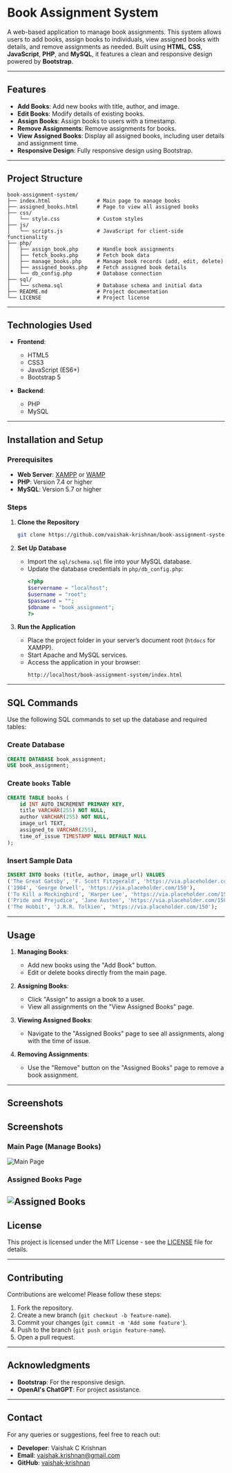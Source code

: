 
# Book Assignment System

A web-based application to manage book assignments. This system allows users to add books, assign books to individuals, view assigned books with details, and remove assignments as needed. Built using **HTML**, **CSS**, **JavaScript**, **PHP**, and **MySQL**, it features a clean and responsive design powered by **Bootstrap**.

---

## Features

- **Add Books**: Add new books with title, author, and image.
- **Edit Books**: Modify details of existing books.
- **Assign Books**: Assign books to users with a timestamp.
- **Remove Assignments**: Remove assignments for books.
- **View Assigned Books**: Display all assigned books, including user details and assignment time.
- **Responsive Design**: Fully responsive design using Bootstrap.

---

## Project Structure

```
book-assignment-system/
├── index.html               # Main page to manage books
├── assigned_books.html      # Page to view all assigned books
├── css/
│   └── style.css            # Custom styles
├── js/
│   └── scripts.js           # JavaScript for client-side functionality
├── php/
│   ├── assign_book.php      # Handle book assignments
│   ├── fetch_books.php      # Fetch book data
│   ├── manage_books.php     # Manage book records (add, edit, delete)
│   ├── assigned_books.php   # Fetch assigned book details
│   └── db_config.php        # Database connection
├── sql/
│   └── schema.sql           # Database schema and initial data
├── README.md                # Project documentation
└── LICENSE                  # Project license
```

---

## Technologies Used

- **Frontend**:
  - HTML5
  - CSS3
  - JavaScript (ES6+)
  - Bootstrap 5

- **Backend**:
  - PHP
  - MySQL

---

## Installation and Setup

### Prerequisites

- **Web Server**: [XAMPP](https://www.apachefriends.org/index.html) or [WAMP](https://www.wampserver.com/)
- **PHP**: Version 7.4 or higher
- **MySQL**: Version 5.7 or higher

### Steps

1. **Clone the Repository**
   ```bash
   git clone https://github.com/vaishak-krishnan/book-assignment-system.git
   ```

2. **Set Up Database**
   - Import the `sql/schema.sql` file into your MySQL database.
   - Update the database credentials in `php/db_config.php`:
     ```php
     <?php
     $servername = "localhost";
     $username = "root";
     $password = "";
     $dbname = "book_assignment";
     ?>
     ```

3. **Run the Application**
   - Place the project folder in your server’s document root (`htdocs` for XAMPP).
   - Start Apache and MySQL services.
   - Access the application in your browser:
     ```
     http://localhost/book-assignment-system/index.html
     ```

---

## SQL Commands

Use the following SQL commands to set up the database and required tables:

### Create Database
```sql
CREATE DATABASE book_assignment;
USE book_assignment;
```

### Create `books` Table
```sql
CREATE TABLE books (
    id INT AUTO_INCREMENT PRIMARY KEY,
    title VARCHAR(255) NOT NULL,
    author VARCHAR(255) NOT NULL,
    image_url TEXT,
    assigned_to VARCHAR(255),
    time_of_issue TIMESTAMP NULL DEFAULT NULL
);
```

### Insert Sample Data
```sql
INSERT INTO books (title, author, image_url) VALUES
('The Great Gatsby', 'F. Scott Fitzgerald', 'https://via.placeholder.com/150'),
('1984', 'George Orwell', 'https://via.placeholder.com/150'),
('To Kill a Mockingbird', 'Harper Lee', 'https://via.placeholder.com/150'),
('Pride and Prejudice', 'Jane Austen', 'https://via.placeholder.com/150'),
('The Hobbit', 'J.R.R. Tolkien', 'https://via.placeholder.com/150');
```

---

## Usage

1. **Managing Books**:
   - Add new books using the "Add Book" button.
   - Edit or delete books directly from the main page.

2. **Assigning Books**:
   - Click "Assign" to assign a book to a user.
   - View all assignments on the "View Assigned Books" page.

3. **Viewing Assigned Books**:
   - Navigate to the "Assigned Books" page to see all assignments, along with the time of issue.

4. **Removing Assignments**:
   - Use the "Remove" button on the "Assigned Books" page to remove a book assignment.

---

## Screenshots

## Screenshots

### Main Page (Manage Books)
![Main Page](screenshots/main_page.jpg)

### Assigned Books Page
![Assigned Books](screenshots/assigned_books.jpg)
---

## License

This project is licensed under the MIT License - see the [LICENSE](LICENSE) file for details.

---

## Contributing

Contributions are welcome! Please follow these steps:

1. Fork the repository.
2. Create a new branch (`git checkout -b feature-name`).
3. Commit your changes (`git commit -m 'Add some feature'`).
4. Push to the branch (`git push origin feature-name`).
5. Open a pull request.

---

## Acknowledgments

- **Bootstrap**: For the responsive design.
- **OpenAI's ChatGPT**: For project assistance.

---

## Contact

For any queries or suggestions, feel free to reach out:

- **Developer**: Vaishak C Krishnan
- **Email**: vaishak.krishnan@gmail.com
- **GitHub**: [vaishak-krishnan](https://github.com/vaishak-krishnan)

